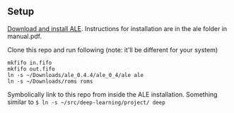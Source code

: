 ## Setup
[Download and install ALE](http://www.arcadelearningenvironment.org/downloads/). 
Instructions for installation are in the ale folder in manual.pdf.

Clone this repo and run following (note: it'll be different for your system)

```
mkfifo in.fifo
mkfifo out.fifo 
ln -s ~/Downloads/ale_0.4.4/ale_0_4/ale ale
ln -s ~/Downloads/roms roms
```

Symbolically link to this repo from inside the ALE installation. Something similar to `$ ln -s ~/src/deep-learning/project/ deep`
